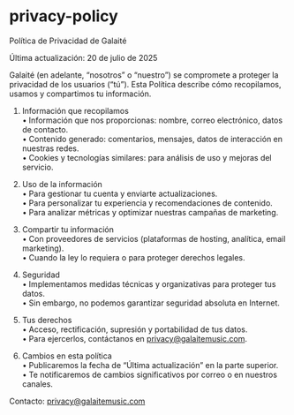 # privacy-policy
Política de Privacidad de Galaité

Última actualización: 20 de julio de 2025

Galaité (en adelante, “nosotros” o “nuestro”) se compromete a proteger la privacidad de los usuarios (“tú”). Esta Política describe cómo recopilamos, usamos y compartimos tu información.

1. Información que recopilamos  
   • Información que nos proporcionas: nombre, correo electrónico, datos de contacto.  
   • Contenido generado: comentarios, mensajes, datos de interacción en nuestras redes.  
   • Cookies y tecnologías similares: para análisis de uso y mejoras del servicio.

2. Uso de la información  
   • Para gestionar tu cuenta y enviarte actualizaciones.  
   • Para personalizar tu experiencia y recomendaciones de contenido.  
   • Para analizar métricas y optimizar nuestras campañas de marketing.

3. Compartir tu información  
   • Con proveedores de servicios (plataformas de hosting, analítica, email marketing).  
   • Cuando la ley lo requiera o para proteger derechos legales.

4. Seguridad  
   • Implementamos medidas técnicas y organizativas para proteger tus datos.  
   • Sin embargo, no podemos garantizar seguridad absoluta en Internet.

5. Tus derechos  
   • Acceso, rectificación, supresión y portabilidad de tus datos.  
   • Para ejercerlos, contáctanos en privacy@galaitemusic.com.

6. Cambios en esta política  
   • Publicaremos la fecha de “Última actualización” en la parte superior.  
   • Te notificaremos de cambios significativos por correo o en nuestros canales.

Contacto: privacy@galaitemusic.com
